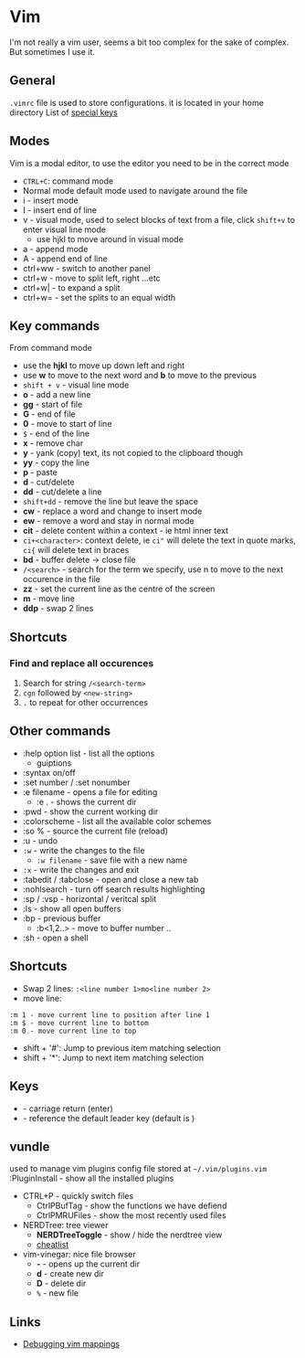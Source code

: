 # Vim
I'm not really a vim user, seems a bit too complex for the sake of complex. But sometimes I use it.

## General
`.vimrc` file is used to store configurations. it is located in your home directory
List of [special keys](http://vimdoc.sourceforge.net/htmldoc/intro.html#%3CNul%3E)

## Modes
Vim is a modal editor, to use the editor you need to be in the correct mode
* `CTRL+C`: command mode
* Normal mode default mode used to navigate around the file
* i - insert mode
* I - insert end of line
* v - visual mode, used to select blocks of text from a file, click `shift+v` to enter visual line mode
  - use hjkl to move around in visual mode
* a - append mode
* A - append end of line
* ctrl+ww - switch to another panel
* ctrl+w<hjkl> - move to split left, right ...etc
* ctrl+w| - to expand a split
* ctrl+w= - set the splits to an equal width

## Key commands
From command mode
* use the **hjkl** to move up down left and right
* use **w** to move to the next word and **b** to move to the previous
* `shift + v` - visual line mode
* **o** - add a new line
* **gg** - start of file
* **G** - end of file
* **0** - move to start of line
* `$` - end of the line
* **x** - remove char
* **y** - yank (copy) text, its not copied to the clipboard though
* **yy** - copy the line
* **p** - paste
* **d** - cut/delete
* **dd** - cut/delete a line
* `shift+dd` - remove the line but leave the space
* **cw** - replace a word and change to insert mode
* **ew** - remove a word and stay in normal mode
* **cit** - delete content within a context - ie html inner text
* `ci+<character>`: context delete, ie `ci"` will delete the text in quote marks, `ci{` will delete text in braces
* **bd** - buffer delete -> close file
* `/<search>` - search for the term we specify, use n to move to the next occurence in the file
* **zz** - set the current line as the centre of the screen
* **m** - move line
* **ddp** - swap 2 lines

## Shortcuts
### Find and replace all occurences
1. Search for string `/<search-term>`
2. `cgn` followed by `<new-string>` 
3. `.` to repeat for other occurrences

## Other commands
* :help option list - list all the options
  - guiptions
* :syntax on/off
* :set number / :set nonumber
* :e filename - opens a file for editing
  - :e . - shows the current dir
* :pwd - show the current working dir
* :colorscheme - list all the available color schemes
* :so % - source the current file (reload)
* :u - undo
* `:w` - write the changes to the file
  - `:w filename` - save file with a new name
* `:x` - write the changes and exit
* :tabedit / :tabclose - open and close a new tab
* :nohlsearch - turn off search results highlighting
* :sp / :vsp - horizontal / veritcal split
* :ls - show all open buffers
* :bp - previous buffer
  - :b<1,2..> - move to buffer number ..
* :sh - open a shell

## Shortcuts
* Swap 2 lines: `:<line number 1>mo<line number 2>`
* move line:    
```
:m 1 - move current line to position after line 1
:m $ - move current line to bottom
:m 0 - move current line to top 
```
* shift + '#': Jump to previous item matching selection
* shift + '*': Jump to next item matching selection

## Keys
* <cr> - carriage return (enter)
* <Leader> - reference the default leader key (default is \)

## vundle
used to manage vim plugins
config file stored at `~/.vim/plugins.vim`
:PluginInstall - show all the installed plugins

* CTRL+P - quickly switch files
  - CtrlPBufTag - show the functions we have defiend
  - CtrlPMRUFiles - show the most recently used files
* NERDTree: tree viewer
  - **NERDTreeToggle** - show / hide the nerdtree view
  - [cheatlist](https://www.cheatography.com/stepk/cheat-sheets/vim-nerdtree/)
* vim-vinegar: nice file browser
  - **-** - opens up the current dir
  - **d** - create new dir
  - **D** - delete dir
  - `%` - new file

## Links
* [Debugging vim mappings](https://vi.stackexchange.com/questions/7722/how-to-debug-a-mapping)
